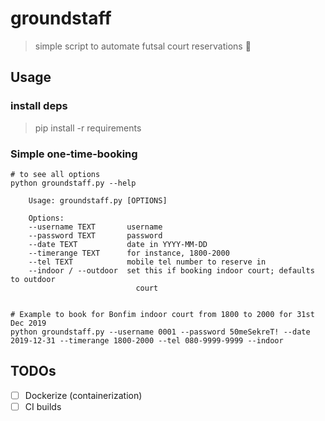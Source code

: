 # groundstaff

> simple script to automate futsal court reservations :calendar:

## Usage

### install deps

> pip install -r requirements

### Simple one-time-booking
```shell
# to see all options
python groundstaff.py --help

    Usage: groundstaff.py [OPTIONS]

    Options:
    --username TEXT       username
    --password TEXT       password
    --date TEXT           date in YYYY-MM-DD
    --timerange TEXT      for instance, 1800-2000
    --tel TEXT            mobile tel number to reserve in
    --indoor / --outdoor  set this if booking indoor court; defaults to outdoor
                            court


# Example to book for Bonfim indoor court from 1800 to 2000 for 31st Dec 2019
python groundstaff.py --username 0001 --password 50meSekreT! --date 2019-12-31 --timerange 1800-2000 --tel 080-9999-9999 --indoor
```

## TODOs

- [ ] Dockerize (containerization)
- [ ] CI builds
